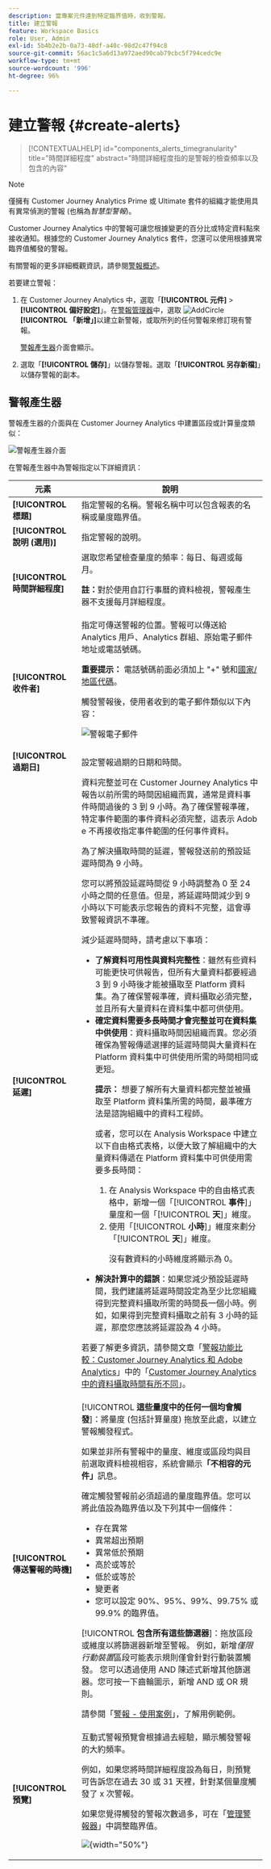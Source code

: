 ```yaml
---
description: 當專案元件達到特定臨界值時，收到警報。
title: 建立警報
feature: Workspace Basics
role: User, Admin
exl-id: 5b4b2e2b-0a73-48df-a40c-98d2c47f94c8
source-git-commit: 56ac1c5a6d13a972aed90cab79cbc5f794cedc9e
workflow-type: tm+mt
source-wordcount: '996'
ht-degree: 96%

---
```


# 建立警報 {#create-alerts}

<!-- markdownlint-disable MD034 -->

>[!CONTEXTUALHELP]
>id="components_alerts_timegranularity"
>title="時間詳細程度"
>abstract="時間詳細程度指的是警報的檢查頻率以及包含的內容"

<!-- markdownlint-enable MD034 -->


>[!NOTE]
>
>僅擁有 Customer Journey Analytics Prime 或 Ultimate 套件的組織才能使用具有異常偵測的警報 (也稱為&#x200B;_智慧型警報_)。

Customer Journey Analytics 中的警報可讓您根據變更的百分比或特定資料點來接收通知。根據您的 Customer Journey Analytics 套件，您還可以使用根據異常臨界值觸發的警報。

有關警報的更多詳細概觀資訊，請參閱[警報概述](/help/components/c-intelligent-alerts/intelligent-alerts.md)。

若要建立警報：

1. 在 Customer Journey Analytics<!-- add this back in after the other methods are available like in AA and make a bulleted list: "You can access the alert builder in any of the following ways:" --> 中，選取「**[!UICONTROL 元件]** > **[!UICONTROL 偏好設定]**」。在[警報管理器](alert-manager.md)中，選取 ![AddCircle](/help/assets/icons/AddCircle.svg) **[!UICONTROL 「新增」]**&#x200B;以建立新警報，或取所列的任何警報來修訂現有警報。

   [警報產生器](#alert-builder)介面會顯示。

1. 選取「**[!UICONTROL 儲存]**」以儲存警報。選取「**[!UICONTROL 另存新檔]**」以儲存警報的副本。


## 警報產生器

警報產生器的介面與在 Customer Journey Analytics 中建置區段或計算量度類似：

![警報產生器介面](assets/alert-builder.png)

在警報產生器中為警報指定以下詳細資訊：

| 元素 | 說明 |
|---------|----------|
| **[!UICONTROL 標題]** | 指定警報的名稱。警報名稱中可以包含報表的名稱或量度臨界值。 |
| **[!UICONTROL 說明 (選用)]** | 指定警報的說明。 |
| **[!UICONTROL 時間詳細程度]** | 選取您希望檢查量度的頻率：每日、每週或每月。<p><b>註：</b>對於使用自訂行事曆的資料檢視，警報產生器不支援每月詳細程度。<!--true?--></p> |
| **[!UICONTROL 收件者]** | 指定可傳送警報的位置。警報可以傳送給 Analytics 用戶、Analytics 群組、原始電子郵件地址或電話號碼。<p><b>重要提示：</b> 電話號碼前面必須加上 &quot;+&quot; 號和[國家/地區代碼](https://countrycode.org/)。</p><p>觸發警報後，使用者收到的電子郵件類似以下內容：</p><p>![警報電子郵件](assets/alerts-email.PNG)</p> |
| **[!UICONTROL 過期日]** | 設定警報過期的日期和時間。 |
| **[!UICONTROL 延遲]** | 資料完整並可在 Customer Journey Analytics 中報告以前所需的時間因組織而異，通常是資料事件時間過後的 3 到 9 小時。為了確保警報準確，特定事件範圍的事件資料必須完整，這表示 Adob&#x200B;&#x200B;e 不再接收指定事件範圍的任何事件資料。<p>為了解決攝取時間的延遲，警報發送前的預設延遲時間為 9 小時。</p><p>您可以將預設延遲時間從 9 小時調整為 0 至 24 小時之間的任意值。但是，將延遲時間減少到 9 小時以下可能表示您報告的資料不完整，這會導致警報資訊不準確。</p><p>減少延遲時間時，請考慮以下事項：</p><ul><li>**了解資料可用性與資料完整性**：雖然有些資料可能更快可供報告，但所有大量資料都要經過 3 到 9 小時後才能被攝取至 Platform 資料集。為了確保警報準確，資料攝取必須完整，並且所有大量資料在資料集中都可供使用。</li><li>**確定資料需要多長時間才會完整並可在資料集中供使用**：資料攝取時間因組織而異。您必須確保為警報傳遞選擇的延遲時間與大量資料在 Platform 資料集中可供使用所需的時間相同或更短<!--add link? -->。</li><p>**提示：** 想要了解所有大量資料都完整並被攝取至 Platform 資料集所需的時間，最準確方法是諮詢組織中的資料工程師。</p><p>或者，您可以在 Analysis Workspace 中建立以下自由格式表格，以便大致了解組織中的大量資料傳遞在 Platform 資料集中可供使用需要多長時間：</p><ol><li>在 Analysis Workspace 中的自由格式表格中，新增一個「[!UICONTROL **事件**]」量度和一個「[!UICONTROL **天**]」維度。</li><li>使用「[!UICONTROL **小時**]」維度來劃分「[!UICONTROL **天**]」維度。<p>沒有數資料的小時維度將顯示為 0。</p></li></ol><li>**解決計算中的錯誤**：如果您減少預設延遲時間，我們建議將延遲時間設定為至少比您組織得到完整資料攝取所需的時間長一個小時。例如，如果得到完整資料攝取之前有 3 小時的延遲，那麼您應該將延遲設為 4 小時。</li></ul><p>若要了解更多資訊，請參閱文章「[警報功能比較：Customer Journey Analytics 和 Adob&#x200B;&#x200B;e Analytics](/help/components/c-intelligent-alerts/alerts-feature-comparison.md)」中的「[Customer Journey Analytics 中的資料攝取時間有所不同](/help/components/c-intelligent-alerts/alerts-feature-comparison.md#data-ingestion-times-vary-in-customer-journey-analytics)」。 |
| **[!UICONTROL 傳送警報的時機]** | [!UICONTROL **這些量度中的任何一個均會觸發**]：將量度 (包括計算量度) 拖放至此處，以建立警報觸發程式。<p>如果並非所有警報中的量度、維度或區段均與目前選取資料檢視相容，系統會顯示&#x200B;**「不相容的元件」**&#x200B;訊息。</p><p>確定觸發警報前必須超過的量度臨界值。您可以將此值設為臨界值以及下列其中一個條件：</p><ul><li>存在異常</li><li>異常超出預期</li><li>異常低於預期</li><li>高於或等於</li><li>低於或等於</li><li>變更者</li><li>您可以設定 90%、95%、99%、99.75% 或 99.9% 的臨界值。</li></ul><p>[!UICONTROL **包含所有這些篩選器**]：拖放區段或維度以將篩選器新增至警報。 例如，新增&#x200B;*僅限行動裝置*&#x200B;區段可能表示規則僅會針對行動裝置觸發。 您可以透過使用 AND 陳述式新增其他篩選器。您可按一下齒輪圖示，新增 AND 或 OR 規則。</p><p>請參閱「[警報 - 使用案例](/help/components/c-intelligent-alerts/alerts-use-cases.md)」，了解用例範例。</p> |
| **[!UICONTROL 預覽]** | 互動式警報預覽會根據過去經驗，顯示觸發警報的大約頻率。<p>例如，如果您將時間詳細程度設為每日，則預覽可告訴您在過去 30 或 31 天裡，針對某個量度觸發了 x 次警報。</p><p>如果您覺得觸發的警報次數過多，可在「[管理警報器](/help/components/c-intelligent-alerts/alert-manager.md)」中調整臨界值。</p><p>![](assets/alert-preview.png){width="50%"}</p> |
